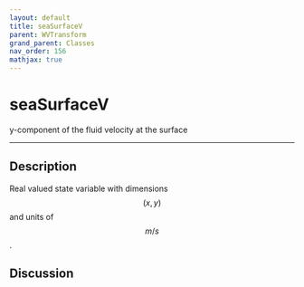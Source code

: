 ```yaml
---
layout: default
title: seaSurfaceV
parent: WVTransform
grand_parent: Classes
nav_order: 156
mathjax: true
---
```


#  seaSurfaceV

y-component of the fluid velocity at the surface


---

## Description
Real valued state variable with dimensions $$(x,y)$$ and units of $$m/s$$.

## Discussion

